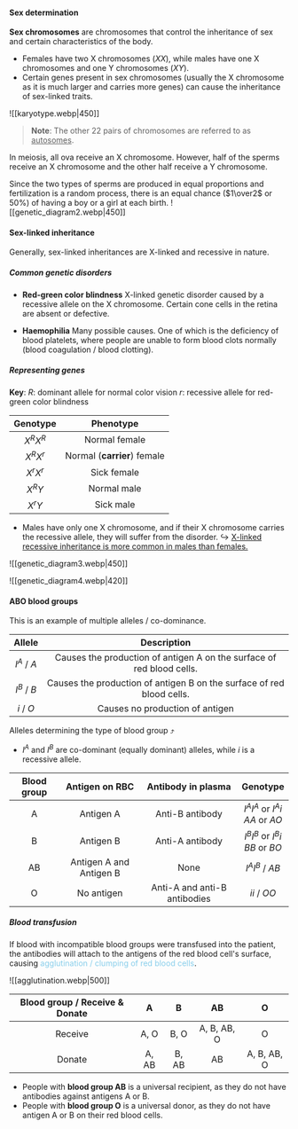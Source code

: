 #### Sex determination
**Sex chromosomes** are chromosomes that control the inheritance of sex and certain characteristics of the body.
- Females have two X chromosomes ($XX$), while males have one X chromosomes and one Y chromosomes ($XY$).
- Certain genes present in sex chromosomes (usually the X chromosome as it is much larger and carries more genes) can cause the inheritance of sex-linked traits.

![[karyotype.webp|450]]

> **Note**:
> The other 22 pairs of chromosomes are referred to as <u>autosomes</u>.

In meiosis, all ova receive an X chromosome. However, half of the sperms receive an X chromosome and the other half receive a Y chromosome.

Since the two types of sperms are produced in equal proportions and fertilization is a random process, there is an equal chance ($1\over2$ or $50\%$) of having a boy or a girl at each birth.
![[genetic_diagram2.webp|450]]

#### Sex-linked inheritance
Generally, sex-linked inheritances are X-linked and recessive in nature.

##### Common genetic disorders
- **Red-green color blindness**
  X-linked genetic disorder caused by a recessive allele on the X chromosome. Certain cone cells in the retina are absent or defective.

- **Haemophilia**
  Many possible causes. One of which is the deficiency of blood platelets, where people are unable to form blood clots normally (blood coagulation / blood clotting).

##### Representing genes
**Key**:
$R$: dominant allele for normal color vision
$r$: recessive allele for red-green color blindness

| Genotype  |          Phenotype          |
| :-------: | :-------------------------: |
| $X^R X^R$ |        Normal female        |
| $X^R X^r$ | Normal (**carrier**) female |
| $X^r X^r$ |         Sick female         |
|  $X^R Y$  |         Normal male         |
|  $X^r Y$  |          Sick male          |
- Males have only one X chromosome, and if their X chromosome carries the recessive allele, they will suffer from the disorder.
  ↪️ <u>X-linked recessive inheritance is more common in males than females.</u>

![[genetic_diagram3.webp|450]]

![[genetic_diagram4.webp|420]]

#### ABO blood groups
This is an example of multiple alleles / co-dominance.

| Allele | Description |
| :--: | :--: |
| $I^A$ / $A$ | Causes the production of antigen A on the surface of red blood cells. |
| $I^B$ / $B$ | Causes the production of antigen B on the surface of red blood cells. |
| $i$ / $O$ | Causes no production of antigen |
Alleles determining the type of blood group ⤴️
- $I^A$ and $I^B$ are co-dominant (equally dominant) alleles, while $i$ is a recessive allele.

| Blood group | Antigen on RBC | Antibody in plasma | Genotype |
| :--: | :--: | :--: | :--: |
| A | Antigen A | Anti-B antibody | $I^A I^A$ or $I^A i$<br>$AA$ or $AO$ |
| B | Antigen B | Anti-A antibody | $I^B I^B$ or $I^B i$<br>$BB$ or $BO$ |
| AB | Antigen A and Antigen B | None | $I^A I^B$ / $AB$ |
| O | No antigen | Anti-A and anti-B antibodies | $ii$ / $OO$ |

##### Blood transfusion
If blood with incompatible blood groups were transfused into the patient, the antibodies will attach to the antigens of the red blood cell's surface, causing <span style="color: skyblue">agglutination / clumping of red blood cells</span>.

![[agglutination.webp|500]]

| Blood group / Receive & Donate | A | B | AB | O |
| :--: | :--: | :--: | :--: | :--: |
| Receive | A, O | B, O | A, B, AB, O | O |
| Donate | A, AB | B, AB | AB | A, B, AB, O |
- People with **blood group AB** is a universal recipient, as they do not have antibodies against antigens A or B.
- People with **blood group O** is a universal donor, as they do not have antigen A or B on their red blood cells.

